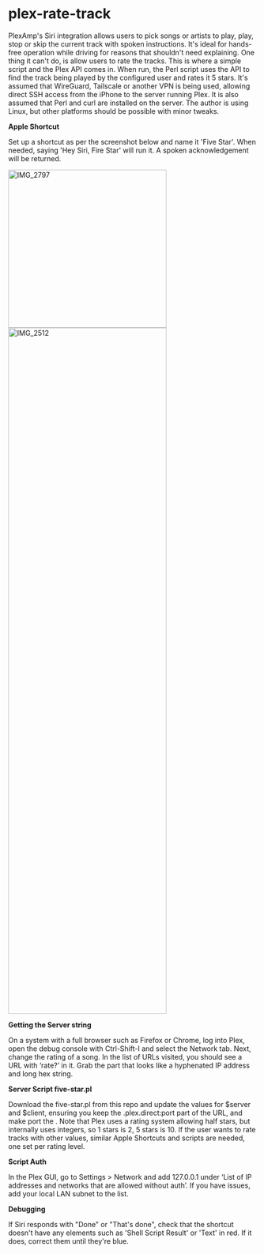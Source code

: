 # plex-rate-track

PlexAmp's Siri integration allows users to pick songs or artists to play, play, stop or skip the current track with spoken instructions.
It's ideal for hands-free operation while driving for reasons that shouldn't need explaining.
One thing it can't do, is allow users to rate the tracks. This is where a simple script and the Plex API comes in.
When run, the Perl script uses the API to find the track being played by the configured user and rates it 5 stars.
It's assumed that WireGuard, Tailscale or another VPN is being used, allowing direct SSH access from the iPhone to the server running Plex.
It is also assumed that Perl and curl are installed on the server. The author is using Linux, but other platforms should be possible with minor tweaks.

**Apple Shortcut**

Set up a shortcut as per the screenshot below and name it 'Five Star'. When needed, saying 'Hey Siri, Fire Star' will run it. A spoken acknowledgement will be returned.

<img width="320" alt="IMG_2797" src="https://github.com/user-attachments/assets/c1051650-a560-4ebd-badb-66e864cd7980" />
<img width="320" height="1389" alt="IMG_2512" src="https://github.com/user-attachments/assets/1112a48c-0cdf-4f57-a0fa-d238fbd2f744" />

**Getting the Server string**

On a system with a full browser such as Firefox or Chrome, log into Plex, open the debug console with Ctrl-Shift-I and select the Network tab.
Next, change the rating of a song. In the list of URLs visited, you should see a URL with ‘rate?’ in it.
Grab the part that looks like a hyphenated IP address and long hex string.

**Server Script five-star.pl**

Download the five-star.pl from this repo and update the values for $server and $client, ensuring you keep the .plex.direct:port part of the URL, and make port the .
Note that Plex uses a rating system allowing half stars, but internally uses integers, so 1 stars is 2, 5 stars is 10.
If the user wants to rate tracks with other values, similar Apple Shortcuts and scripts are needed, one set per rating level.

**Script Auth**

In the Plex GUI, go to Settings > Network and add 127.0.0.1 under ‘List of IP addresses and networks that are allowed without auth’. If you have issues, add your local LAN subnet to the list.

**Debugging**

If Siri responds with "Done" or "That's done", check that the shortcut doesn't have any elements such as 'Shell Script Result' or 'Text' in red. If it does, correct them until they're blue.
